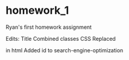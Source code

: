 # homework_1
Ryan's first homework assignment

Edits:
Title
Combined classes CSS
Replaced <div> in html
Added id to search-engine-optimization